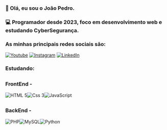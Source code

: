 ### 👋 Olá, eu sou o João Pedro. 
### 💻 Programador desde 2023, foco em desenvolvimento web e estudando CyberSegurança.


### As minhas principais redes sociais são:
[![Youtube](https://img.shields.io/badge/YouTube-FF0000?style=for-the-badge&logo=youtube&logoColor=white)](https://youtube.com/@ooaoJ) 
[![Instagram](https://img.shields.io/badge/Instagram-E4405F?style=for-the-badge&logo=instagram&logoColor=white)](https://www.instagram.com/_jaoooh/)
[![LinkedIn](https://img.shields.io/badge/LinkedIn-0077B5?style=for-the-badge&logo=linkedin&logoColor=white)](https://linkedin.com/in/ooaoJ)

### Estudando:
##
### FrontEnd -
<img alt="HTML 5" src="https://img.shields.io/badge/HTML5-E34F26?style=for-the-badge&logo=html5&logoColor=white"><img alt="Css 3" src="https://img.shields.io/badge/CSS3-1572B6?style=for-the-badge&logo=css3&logoColor=white"><img alt="JavaScript" src="https://img.shields.io/badge/JavaScript-F7DF1E?style=for-the-badge&logo=javascript&logoColor=black">

##
### BackEnd -
<img alt="PHP" src="https://img.shields.io/badge/PHP-777BB4?style=for-the-badge&logo=php&logoColor=white"><img alt="MySQL" src="https://img.shields.io/badge/MySQL-00000F?style=for-the-badge&logo=mysql&logoColor=white"><img alt="Python" src="https://img.shields.io/badge/Python-14354C?style=for-the-badge&logo=python&logoColor=white">
